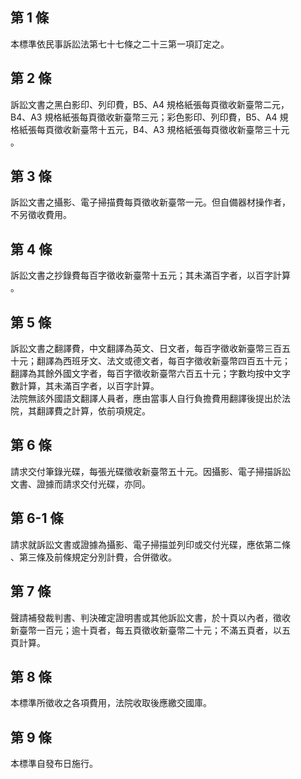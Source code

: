 第 1 條
-------
本標準依民事訴訟法第七十七條之二十三第一項訂定之。

第 2 條
-------
訴訟文書之黑白影印、列印費，B5、A4  規格紙張每頁徵收新臺幣二元，  
B4、A3  規格紙張每頁徵收新臺幣三元；彩色影印、列印費，B5、A4  規  
格紙張每頁徵收新臺幣十五元，B4、A3  規格紙張每頁徵收新臺幣三十元  
。

第 3 條
-------
訴訟文書之攝影、電子掃描費每頁徵收新臺幣一元。但自備器材操作者，  
不另徵收費用。

第 4 條
-------
訴訟文書之抄錄費每百字徵收新臺幣十五元；其未滿百字者，以百字計算  
。

第 5 條
-------
訴訟文書之翻譯費，中文翻譯為英文、日文者，每百字徵收新臺幣三百五  
十元；翻譯為西班牙文、法文或德文者，每百字徵收新臺幣四百五十元；  
翻譯為其餘外國文字者，每百字徵收新臺幣六百五十元；字數均按中文字  
數計算，其未滿百字者，以百字計算。  
法院無該外國語文翻譯人員者，應由當事人自行負擔費用翻譯後提出於法  
院，其翻譯費之計算，依前項規定。

第 6 條
-------
請求交付筆錄光碟，每張光碟徵收新臺幣五十元。因攝影、電子掃描訴訟  
文書、證據而請求交付光碟，亦同。

第 6-1 條
---------
請求就訴訟文書或證據為攝影、電子掃描並列印或交付光碟，應依第二條  
、第三條及前條規定分別計費，合併徵收。

第 7 條
-------
聲請補發裁判書、判決確定證明書或其他訴訟文書，於十頁以內者，徵收  
新臺幣一百元；逾十頁者，每五頁徵收新臺幣二十元；不滿五頁者，以五  
頁計算。

第 8 條
-------
本標準所徵收之各項費用，法院收取後應繳交國庫。

第 9 條
-------
本標準自發布日施行。

